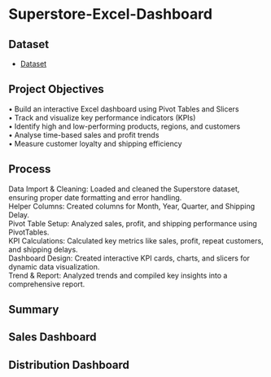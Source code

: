 # Superstore-Excel-Dashboard
## Dataset
- <a href="https://github.com/rakhimathur791/Data-Analysis-Dashboard-Superstore/blob/main/Data%20Analysis%20-%20Superstore.xlsx">Dataset</a>
## Project Objectives  
•	Build an interactive Excel dashboard using Pivot Tables and Slicers  
•	Track and visualize key performance indicators (KPIs)  
•	Identify high and low-performing products, regions, and customers  
•	Analyse time-based sales and profit trends  
•	Measure customer loyalty and shipping efficiency  
## Process
Data Import & Cleaning: Loaded and cleaned the Superstore dataset, ensuring proper date formatting and error handling.  
Helper Columns: Created columns for Month, Year, Quarter, and Shipping Delay.  
Pivot Table Setup: Analyzed sales, profit, and shipping performance using PivotTables.  
KPI Calculations: Calculated key metrics like sales, profit, repeat customers, and shipping delays.  
Dashboard Design: Created interactive KPI cards, charts, and slicers for dynamic data visualization.  
Trend & Report: Analyzed trends and compiled key insights into a comprehensive report.  

## Summary
## Sales Dashboard
## Distribution Dashboard 


